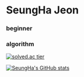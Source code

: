 # SeungHa Jeon

### beginner
### algorithm
 
[![solved.ac tier](http://mazassumnida.wtf/api/generate_badge?boj=seuha516)](https://solved.ac/seuha516)

[![SeungHa's GitHub stats](https://github-readme-stats.vercel.app/api?username=seuha516)](https://github.com/anuraghazra/github-readme-stats)
